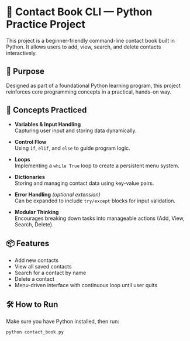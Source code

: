 # 📝 Contact Book CLI — Python Practice Project

This project is a beginner-friendly command-line contact book built in Python. It allows users to add, view, search, and delete contacts interactively.

## 🚀 Purpose

Designed as part of a foundational Python learning program, this project reinforces core programming concepts in a practical, hands-on way.

## 🧠 Concepts Practiced

- **Variables & Input Handling**  
  Capturing user input and storing data dynamically.

- **Control Flow**  
  Using `if`, `elif`, and `else` to guide program logic.

- **Loops**  
  Implementing a `while True` loop to create a persistent menu system.

- **Dictionaries**  
  Storing and managing contact data using key-value pairs.

- **Error Handling** *(optional extension)*  
  Can be expanded to include `try/except` blocks for input validation.

- **Modular Thinking**  
  Encourages breaking down tasks into manageable actions (Add, View, Search, Delete).

## 📦 Features

- Add new contacts
- View all saved contacts
- Search for a contact by name
- Delete a contact
- Menu-driven interface with continuous loop until user quits

## 🛠️ How to Run

Make sure you have Python installed, then run:

```bash
python contact_book.py

